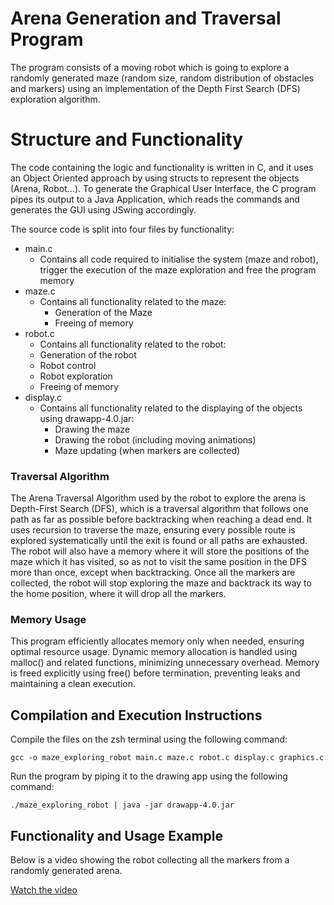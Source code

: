 # Arena Generation and Traversal Program

The program consists of a moving robot which is going to explore a randomly generated maze (random size, random distribution of obstacles and markers) using an implementation of the Depth First Search (DFS) exploration algorithm. 

# Structure and Functionality

The code containing the logic and functionality is written in C, and it uses an Object Oriented approach by using structs to represent the objects (Arena, Robot...). To generate the Graphical User Interface, the C program pipes its output to a Java Application, which reads the commands and generates the GUI using JSwing accordingly.

The source code is split into four files by functionality:

- main.c
  - Contains all code required to initialise the system (maze and robot), trigger the execution of the maze exploration and free the program memory
- maze.c
  - Contains all functionality related to the maze:
    - Generation of the Maze
    - Freeing of memory
- robot.c
  - Contains all functionality related to the robot:
   - Generation of the robot
   - Robot control
   - Robot exploration
   - Freeing of memory
- display.c
  - Contains all functionality related to the displaying of the objects using drawapp-4.0.jar:
    - Drawing the maze
    - Drawing the robot (including moving animations)
    - Maze updating (when markers are collected)

### Traversal Algorithm

The Arena Traversal Algorithm used by the robot to explore the arena is Depth-First Search (DFS), which is a traversal algorithm that follows one path as far as possible before backtracking when reaching a dead end. It uses recursion to traverse the maze, ensuring every possible route is explored systematically until the exit is found or all paths are exhausted. 
The robot will also have a memory where it will store the positions of the maze which it has visited, so as not to visit the same position in the DFS more than once, except when backtracking.
Once all the markers are collected, the robot will stop exploring the maze and backtrack its way to the home position, where it will drop all the markers.

### Memory Usage

This program efficiently allocates memory only when needed, ensuring optimal resource usage. Dynamic memory allocation is handled using malloc() and related functions, minimizing unnecessary overhead. Memory is freed explicitly using free() before termination, preventing leaks and maintaining a clean execution.

## Compilation and Execution Instructions

Compile the files on the zsh terminal using the following command:

    gcc -o maze_exploring_robot main.c maze.c robot.c display.c graphics.c

Run the program by piping it to the drawing app using the following command:

    ./maze_exploring_robot | java -jar drawapp-4.0.jar

## Functionality and Usage Example

Below is a video showing the robot collecting all the markers from a randomly generated arena.

[Watch the video](https://github.com/teo-montero/maze_traversal/edit/main/media/traversal_example.mp4)

